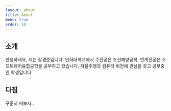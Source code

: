 ```yaml
---
layout: about
title: About
menu: true
order: 10
---
```



## 소개

안녕하세요, 저는 장경준입니다.
인하대학교에서 주전공은 조선해양공학, 연계전공은 소프트웨어융합공학을 공부하고 있습니다.
자율주행과 컴퓨터 비전에 관심을 갖고 공부중인 학생입니다.


## 다짐

꾸준히 써보자..

